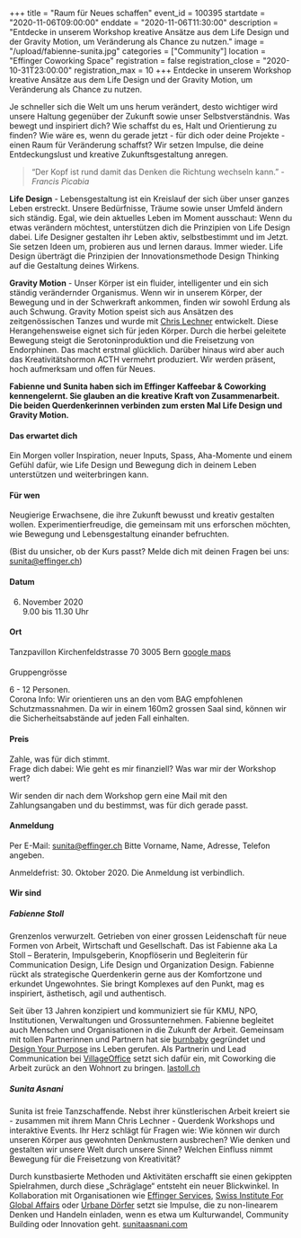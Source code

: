 +++
title = "Raum für Neues schaffen"
event_id = 100395
startdate = "2020-11-06T09:00:00"
enddate = "2020-11-06T11:30:00"
description = "Entdecke in unserem Workshop kreative Ansätze aus dem Life Design und der Gravity Motion, um Veränderung als Chance zu nutzen."
image = "/upload/fabienne-sunita.jpg"
categories = ["Community"]
location = "Effinger Coworking Space"
registration = false
registration_close = "2020-10-31T23:00:00"
registration_max = 10
+++
Entdecke in unserem Workshop kreative Ansätze aus dem Life Design und der Gravity Motion, um Veränderung als Chance zu nutzen.

Je schneller sich die Welt um uns herum verändert, desto wichtiger wird unsere Haltung gegenüber der Zukunft sowie unser Selbstverständnis. Was bewegt und inspiriert dich? Wie schaffst du es, Halt und Orientierung zu finden? Wie wäre es, wenn du gerade jetzt  - für dich oder deine Projekte - einen Raum für Veränderung schaffst? 
Wir setzen Impulse, die deine Entdeckungslust und kreative Zukunftsgestaltung anregen.

> “Der Kopf ist rund damit das Denken die Richtung wechseln kann.” 
> *\- Francis Picabia*

**Life Design** - Lebensgestaltung ist ein Kreislauf der sich über unser ganzes Leben erstreckt. Unsere Bedürfnisse, Träume sowie unser Umfeld ändern sich ständig. Egal, wie dein aktuelles Leben im Moment ausschaut: Wenn du etwas verändern möchtest, unterstützen dich die Prinzipien von Life Design dabei. Life Designer gestalten ihr Leben aktiv, selbstbestimmt und im Jetzt. Sie setzen Ideen um, probieren aus und lernen daraus. Immer wieder. Life Design überträgt die Prinzipien der Innovationsmethode Design Thinking auf die Gestaltung deines Wirkens.

**Gravity Motion** - Unser Körper ist ein fluider, intelligenter und ein sich ständig verändernder Organismus. Wenn wir in unserem Körper, der Bewegung und in der Schwerkraft ankommen, finden wir sowohl Erdung als auch Schwung. Gravity Motion speist sich aus Ansätzen des zeitgenössischen Tanzes und wurde mit [Chris Lechner](https://www.chrislechner.com/) entwickelt. Diese Herangehensweise eignet sich für jeden Körper. Durch die herbei geleitete Bewegung steigt die Serotoninproduktion und die Freisetzung von Endorphinen. Das macht erstmal glücklich. Darüber hinaus wird aber auch das Kreativitätshormon ACTH vermehrt produziert. Wir werden präsent, hoch aufmerksam und offen für Neues.

**Fabienne und Sunita haben sich im Effinger Kaffeebar & Coworking kennengelernt. Sie glauben an die kreative Kraft von Zusammenarbeit. Die beiden Querdenkerinnen verbinden zum ersten Mal Life Design und Gravity Motion.** 

#### Das erwartet dich

Ein Morgen voller Inspiration, neuer Inputs, Spass, Aha-Momente und einem Gefühl dafür, wie Life Design und Bewegung dich in deinem Leben unterstützen und weiterbringen kann. 

#### Für wen

Neugierige Erwachsene, die ihre Zukunft bewusst und kreativ gestalten wollen.
Experimentierfreudige, die gemeinsam mit uns erforschen möchten, wie Bewegung und Lebensgestaltung einander befruchten.

(Bist du unsicher, ob der Kurs passt? Melde dich mit deinen Fragen bei uns: [sunita@effinger.ch](mailto:sunita@effinger.ch))


#### Datum

6. November 2020\
9.00 bis 11.30 Uhr

#### Ort

Tanzpavillon
Kirchenfeldstrasse 70
3005 Bern
[google maps](https://www.tanzpavillon.ch/vermietung)

#### 
Gruppengrösse

6 - 12 Personen.\
Corona Info: Wir orientieren uns an den vom BAG empfohlenen Schutzmassnahmen.
Da wir in einem 160m2 grossen Saal sind, können wir die Sicherheitsabstände auf jeden Fall einhalten. 

#### Preis

Zahle, was für dich stimmt.\
Frage dich dabei: Wie geht es mir finanziell? Was war mir der Workshop wert? 

Wir senden dir nach dem Workshop gern eine Mail mit den Zahlungsangaben und du bestimmst, was für dich gerade passt.

#### Anmeldung

Per E-Mail: [sunita@effinger.ch](mailto:sunita@effinger.ch)
Bitte Vorname, Name, Adresse, Telefon angeben. 

Anmeldefrist: 30. Oktober 2020.
Die Anmeldung ist verbindlich.

#### Wir sind

##### Fabienne Stoll

Grenzenlos verwurzelt. Getrieben von einer grossen Leidenschaft für neue Formen von Arbeit, Wirtschaft und Gesellschaft. Das ist Fabienne aka La Stoll – Beraterin, Impulsgeberin, Knopflöserin und Begleiterin für Communication Design, Life Design und Organization Design. Fabienne rückt als strategische Querdenkerin gerne aus der Komfortzone und erkundet Ungewohntes. Sie bringt Komplexes auf den Punkt, mag es inspiriert, ästhetisch, agil und authentisch. 

Seit über 13 Jahren konzipiert und kommuniziert sie für KMU, NPO, Institutionen, Verwaltungen und Grossunternehmen. Fabienne begleitet auch Menschen und Organisationen in die Zukunft der Arbeit. Gemeinsam mit tollen Partnerinnen und Partnern hat sie [burnbaby](https://burnbaby.ch/) gegründet und [Design Your Purpose](https://designyourpurpose.ch/) ins Leben gerufen. Als Partnerin und Lead Communication bei [VillageOffice](https://villageoffice.ch/) setzt sich dafür ein, mit Coworking die Arbeit zurück an den Wohnort zu bringen.
[lastoll.ch](https://lastoll.ch/de/)

##### Sunita Asnani

Sunita ist freie Tanzschaffende. Nebst ihrer künstlerischen Arbeit kreiert sie -  zusammen mit ihrem Mann Chris Lechner - Querdenk Workshops und interaktive Events. Ihr Herz schlägt für Fragen wie: Wie können wir durch unseren Körper aus gewohnten Denkmustern ausbrechen? Wie denken und gestalten wir unsere Welt durch unsere Sinne? Welchen Einfluss nimmt Bewegung für die Freisetzung von Kreativität? 

Durch kunstbasierte Methoden und Aktivitäten erschafft sie einen gekippten Spielrahmen, durch diese „Schräglage“ entsteht ein neuer Blickwinkel. In Kollaboration mit Organisationen wie [Effinger Services](https://www.effinger.ch/services/), [Swiss Institute For Global Affairs](https://www.globalaffairs.ch/) oder [Urbane Dörfer](https://www.urbanedoerfer.ch/) setzt sie Impulse, die zu non-linearem Denken und Handeln einladen, wenn es etwa um Kulturwandel, Community Building oder Innovation geht.
[sunitaasnani.com](https://www.sunitaasnani.com/)